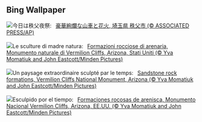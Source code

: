 ## Bing Wallpaper
![](https://www.bing.com/th?id=OHR.ChichibuNightFestival2023_JA-JP7273209766_UHD.jpg&w=1000)今日は秩父夜祭:&nbsp;&ensp;[豪華絢爛な山車と花火, 埼玉県 秩父市 (© ASSOCIATED PRESS/AP)](https://www.bing.com/th?id=OHR.ChichibuNightFestival2023_JA-JP7273209766_UHD.jpg)
<br><br/>
![](https://www.bing.com/th?id=OHR.VermilionCliffs_IT-IT1624216981_UHD.jpg&w=1000)Le sculture di madre natura:&nbsp;&ensp;[Formazioni rocciose di arenaria, Monumento naturale di Vermilion Cliffs, Arizona, Stati Uniti (© Yva Momatiuk and John Eastcott/Minden Pictures)](https://www.bing.com/th?id=OHR.VermilionCliffs_IT-IT1624216981_UHD.jpg)
<br><br/>
![](https://www.bing.com/th?id=OHR.VermilionCliffs_FR-FR2444985797_UHD.jpg&w=1000)Un paysage extraordinaire sculpté par le temps:&nbsp;&ensp;[Sandstone rock formations, Vermilion Cliffs National Monument, Arizona (© Yva Momatiuk and John Eastcott/Minden Pictures)](https://www.bing.com/th?id=OHR.VermilionCliffs_FR-FR2444985797_UHD.jpg)
<br><br/>
![](https://www.bing.com/th?id=OHR.VermilionCliffs_ES-ES7943692512_UHD.jpg&w=1000)Esculpido por el tiempo:&nbsp;&ensp;[Formaciones rocosas de arenisca, Monumento Nacional Vermilion Cliffs, Arizona, EE.UU. (© Yva Momatiuk and John Eastcott/Minden Pictures)](https://www.bing.com/th?id=OHR.VermilionCliffs_ES-ES7943692512_UHD.jpg)
<br><br/>
